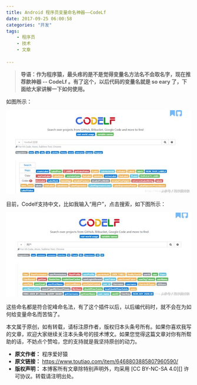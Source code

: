 ```yaml
---
title: Android 程序员变量命名神器——CodeLf
date: 2017-09-25 06:00:58
categories: "开发"
tags:
	- 程序员
	- 技术
	- 文章

---
```


> **导语：作为程序猿，最头疼的是不是觉得变量名方法名不会取名字，现在推荐款神器 -- CodeLf 。有了这个，以后代码的变量名就是 so eary 了，下面给大家讲解一下如何使用。**

如图所示：

![Android 程序员变量命名神器——CodeLf][Android _CodeLf]

目前，Codelf支持中文，比如我输入“用户”，点击搜索，如下图所示：

![Android 程序员变量命名神器——CodeLf][Android _CodeLf 1]

这些命名都是符合驼峰命名法，有了这个插件以后，以后编代码时，就不会在为如何给变量命名而苦恼了。

本文属于原创，如有转载，请标注原作者，版权归本头条号所有。如果你喜欢我写的文章，欢迎大家继续关注本头条号的技术博文。如果您觉得这篇文章对你有所帮助的话，不妨点个赞哈，您的支持就是我坚持原创的动力。


[Android _CodeLf]: static/resources/crawler/RRZE-VVUQ-EJEU.jpg
[Android _CodeLf 1]: static/resources/crawler/3ARN-MJRJ-UQII.jpg
 *  **原文作者：** 程序爱好猿
 *  **原文链接：** https://www.toutiao.com/item/6468803885807960590/
 *  **版权声明：** 本博客所有文章除特别声明外，均采用 [CC BY-NC-SA 4.0][] 许可协议。转载请注明出处。
